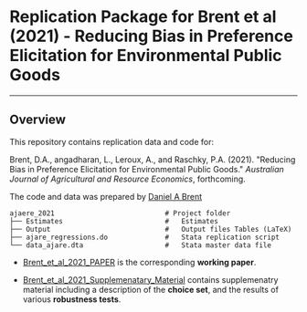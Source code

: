 # Replication Package for Brent et al (2021) - Reducing Bias in Preference Elicitation for Environmental Public Goods

-----------

## Overview

This repository contains replication data and code for:

Brent, D.A., angadharan, L., Leroux, A., and Raschky, P.A. (2021). "Reducing Bias in Preference Elicitation for Environmental Public Goods." *Australian Journal of Agricultural and Resource Economics*, forthcoming.

The code and data was prepared by [Daniel A Brent](https://www.danielbrent.com/)  
```
ajaere_2021                           # Project folder
├── Estimates                         #   Estimates
├── Output                            #   Output files Tables (LaTeX)
├── ajare_regressions.do              #   Stata replication script
└── data_ajare.dta                    #   Stata master data file

```

+ [Brent_et_al_2021_PAPER](Brent_et_al_2021_PAPER.pdf) is the corresponding **working paper**.

+ [Brent_et_al_2021_Supplemenatary_Material](Brent_et_al_2021_Supplemenatary_Material.pdf) contains supplemenatry material including a description of the **choice set**, and the results of various **robustness tests**.
